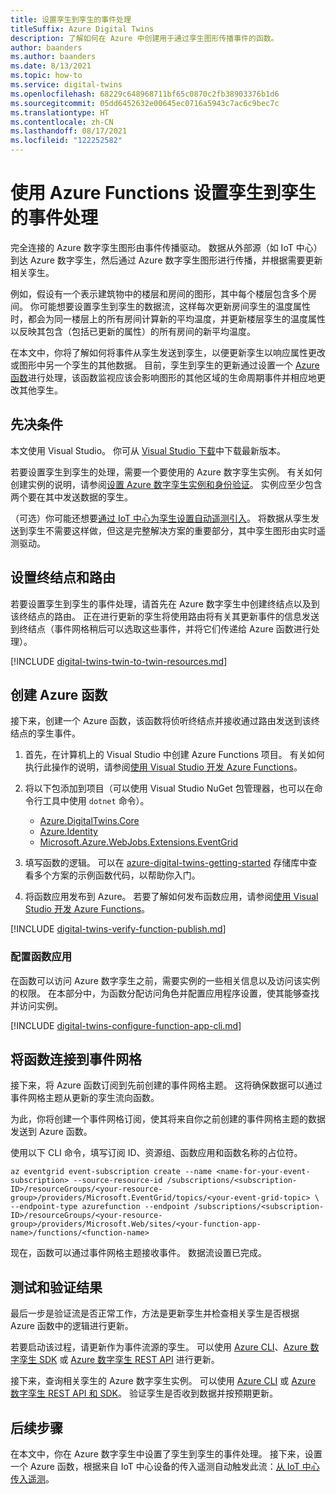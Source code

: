 ```yaml
---
title: 设置孪生到孪生的事件处理
titleSuffix: Azure Digital Twins
description: 了解如何在 Azure 中创建用于通过孪生图形传播事件的函数。
author: baanders
ms.author: baanders
ms.date: 8/13/2021
ms.topic: how-to
ms.service: digital-twins
ms.openlocfilehash: 68229c648968711bf65c0870c2fb38903376b1d6
ms.sourcegitcommit: 05dd6452632e00645ec0716a5943c7ac6c9bec7c
ms.translationtype: HT
ms.contentlocale: zh-CN
ms.lasthandoff: 08/17/2021
ms.locfileid: "122252582"
---
```

# <a name="set-up-twin-to-twin-event-handling-with-azure-functions"></a>使用 Azure Functions 设置孪生到孪生的事件处理

完全连接的 Azure 数字孪生图形由事件传播驱动。 数据从外部源（如 IoT 中心）到达 Azure 数字孪生，然后通过 Azure 数字孪生图形进行传播，并根据需要更新相关孪生。

例如，假设有一个表示建筑物中的楼层和房间的图形，其中每个楼层包含多个房间。 你可能想要设置孪生到孪生的数据流，这样每次更新房间孪生的温度属性时，都会为同一楼层上的所有房间计算新的平均温度，并更新楼层孪生的温度属性以反映其包含（包括已更新的属性）的所有房间的新平均温度。 

在本文中，你将了解如何将事件从孪生发送到孪生，以便更新孪生以响应属性更改或图形中另一个孪生的其他数据。 目前，孪生到孪生的更新通过设置一个 [Azure 函数](../azure-functions/functions-overview.md)进行处理，该函数监视应该会影响图形的其他区域的生命周期事件并相应地更改其他孪生。

## <a name="prerequisites"></a>先决条件

本文使用 Visual Studio。 你可从 [Visual Studio 下载](https://visualstudio.microsoft.com/downloads/)中下载最新版本。

若要设置孪生到孪生的处理，需要一个要使用的 Azure 数字孪生实例。 有关如何创建实例的说明，请参阅[设置 Azure 数字孪生实例和身份验证](./how-to-set-up-instance-portal.md)。 实例应至少包含两个要在其中发送数据的孪生。

（可选）你可能还想要[通过 IoT 中心为孪生设置自动遥测引入](how-to-ingest-iot-hub-data.md)。 将数据从孪生发送到孪生不需要这样做，但这是完整解决方案的重要部分，其中孪生图形由实时遥测驱动。

## <a name="set-up-endpoint-and-route"></a>设置终结点和路由

若要设置孪生到孪生的事件处理，请首先在 Azure 数字孪生中创建终结点以及到该终结点的路由。 正在进行更新的孪生将使用路由将有关其更新事件的信息发送到终结点（事件网格稍后可以选取这些事件，并将它们传递给 Azure 函数进行处理）。

[!INCLUDE [digital-twins-twin-to-twin-resources.md](../../includes/digital-twins-twin-to-twin-resources.md)]

## <a name="create-the-azure-function"></a>创建 Azure 函数

接下来，创建一个 Azure 函数，该函数将侦听终结点并接收通过路由发送到该终结点的孪生事件。 

1. 首先，在计算机上的 Visual Studio 中创建 Azure Functions 项目。 有关如何执行此操作的说明，请参阅[使用 Visual Studio 开发 Azure Functions](../azure-functions/functions-develop-vs.md#create-an-azure-functions-project)。

2. 将以下包添加到项目（可以使用 Visual Studio NuGet 包管理器，也可以在命令行工具中使用 `dotnet` 命令）。

    * [Azure.DigitalTwins.Core](https://www.nuget.org/packages/Azure.DigitalTwins.Core/)
    * [Azure.Identity](https://www.nuget.org/packages/Azure.Identity/)
    * [Microsoft.Azure.WebJobs.Extensions.EventGrid](https://www.nuget.org/packages/Microsoft.Azure.WebJobs.Extensions.EventGrid)

3. 填写函数的逻辑。 可以在 [azure-digital-twins-getting-started](https://github.com/Azure-Samples/azure-digital-twins-getting-started/tree/main/azure-functions) 存储库中查看多个方案的示例函数代码，以帮助你入门。

5. 将函数应用发布到 Azure。 若要了解如何发布函数应用，请参阅[使用 Visual Studio 开发 Azure Functions](../azure-functions/functions-develop-vs.md#publish-to-azure)。

[!INCLUDE [digital-twins-verify-function-publish.md](../../includes/digital-twins-verify-function-publish.md)]

### <a name="configure-the-function-app"></a>配置函数应用

在函数可以访问 Azure 数字孪生之前，需要实例的一些相关信息以及访问该实例的权限。 在本部分中，为函数分配访问角色并配置应用程序设置，使其能够查找并访问实例。

[!INCLUDE [digital-twins-configure-function-app-cli.md](../../includes/digital-twins-configure-function-app-cli.md)]

## <a name="connect-the-function-to-event-grid"></a>将函数连接到事件网格

接下来，将 Azure 函数订阅到先前创建的事件网格主题。 这将确保数据可以通过事件网格主题从更新的孪生流向函数。

为此，你将创建一个事件网格订阅，使其将来自你之前创建的事件网格主题的数据发送到 Azure 函数。

使用以下 CLI 命令，填写订阅 ID、资源组、函数应用和函数名称的占位符。

```azurecli-interactive
az eventgrid event-subscription create --name <name-for-your-event-subscription> --source-resource-id /subscriptions/<subscription-ID>/resourceGroups/<your-resource-group>/providers/Microsoft.EventGrid/topics/<your-event-grid-topic> \ --endpoint-type azurefunction --endpoint /subscriptions/<subscription-ID>/resourceGroups/<your-resource-group>/providers/Microsoft.Web/sites/<your-function-app-name>/functions/<function-name> 
```

现在，函数可以通过事件网格主题接收事件。 数据流设置已完成。

## <a name="test-and-verify-results"></a>测试和验证结果

最后一步是验证流是否正常工作，方法是更新孪生并检查相关孪生是否根据 Azure 函数中的逻辑进行更新。

若要启动该过程，请更新作为事件流源的孪生。 可以使用 [Azure CLI](/cli/azure/dt/twin?view=azure-cli-latest&preserve-view=true#az_dt_twin_update)、[Azure 数字孪生 SDK](how-to-manage-twin.md#update-a-digital-twin) 或 [Azure 数字孪生 REST API](how-to-use-postman.md?tabs=data-plane) 进行更新。

接下来，查询相关孪生的 Azure 数字孪生实例。 可以使用 [Azure CLI](/cli/azure/dt/twin?view=azure-cli-latest&preserve-view=true#az_dt_twin_query) 或 [Azure 数字孪生 REST API 和 SDK](how-to-query-graph.md#run-queries-with-the-api)。 验证孪生是否收到数据并按预期更新。

## <a name="next-steps"></a>后续步骤

在本文中，你在 Azure 数字孪生中设置了孪生到孪生的事件处理。 接下来，设置一个 Azure 函数，根据来自 IoT 中心设备的传入遥测自动触发此流：[从 IoT 中心传入遥测](how-to-ingest-iot-hub-data.md)。
